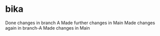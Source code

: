# bika
Done changes in branch A
Made further changes in Main
Made changes again in branch-A
Made changes in Main